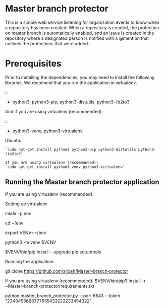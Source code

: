 # Master branch protector

This is a simple web service listening for organization events to know when a repository has been created. When a repository is created, the protection on master branch is automatically enabled, and an issue is created in the repository where a designated person is notified with a @mention that outlines the protections that were added.

Prerequisites
=============

Prior to installing the dependencies, you may need to install the following libraries. We recomend that you run the application in virtualenv.

::
* python3, python3-pip, python3-distutils, python3-lib2to3

And if you are using virtualenv (recommended):

::
* python3-venv, python3-virtualenv 

Ubuntu:

    `sudo apt-get install python3 python3-pip python3-distutils python3-lib2to3'
    
    If you are using virtualenv (recommended):
    `sudo apt-get install python3-venv python3-virtualenv' 

Running the Master branch protector application
-------------


If you are using virtualenv (recommended):


Setting up virtualenv

mkdir -p env

cd ~/env

export VENV=~/env

python3 -m venv $VENV

$VENV/bin/pip install --upgrade pip setuptools

Running the application:

git clone https://github.com/aliceh/Master-branch-protector

If you are using virtualenv (recommended):
$VENV/bin/pip3 install -r ~Master-branch-protector/requirements.txt 

python master_branch_protector.py --port 6543 --token "2343455666777655433222233454322"
